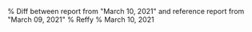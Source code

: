% Diff between report from "March 10, 2021" and reference report from "March 09, 2021"
% Reffy
% March 10, 2021

